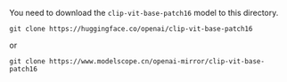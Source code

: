 You need to download the `clip-vit-base-patch16` model to this directory.

```text
git clone https://huggingface.co/openai/clip-vit-base-patch16
```

or

```text
git clone https://www.modelscope.cn/openai-mirror/clip-vit-base-patch16
```